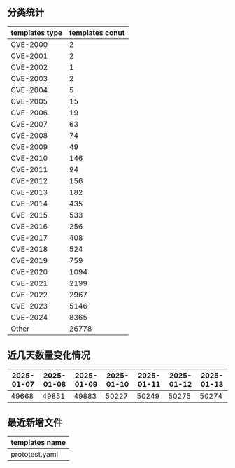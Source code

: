 ## 分类统计
| templates type | templates conut | 
| --- | --- |
| CVE-2000 | 2 |
| CVE-2001 | 2 |
| CVE-2002 | 1 |
| CVE-2003 | 2 |
| CVE-2004 | 5 |
| CVE-2005 | 15 |
| CVE-2006 | 19 |
| CVE-2007 | 63 |
| CVE-2008 | 74 |
| CVE-2009 | 49 |
| CVE-2010 | 146 |
| CVE-2011 | 94 |
| CVE-2012 | 156 |
| CVE-2013 | 182 |
| CVE-2014 | 435 |
| CVE-2015 | 533 |
| CVE-2016 | 256 |
| CVE-2017 | 408 |
| CVE-2018 | 524 |
| CVE-2019 | 759 |
| CVE-2020 | 1094 |
| CVE-2021 | 2199 |
| CVE-2022 | 2967 |
| CVE-2023 | 5146 |
| CVE-2024 | 8365 |
| Other | 26778 |
## 近几天数量变化情况
|2025-01-07 | 2025-01-08 | 2025-01-09 | 2025-01-10 | 2025-01-11 | 2025-01-12 | 2025-01-13|
|--- | ------ | ------ | ------ | ------ | ------ | ---|
|49668 | 49851 | 49883 | 50227 | 50249 | 50275 | 50274|
## 最近新增文件
| templates name | 
| --- |
| prototest.yaml |
